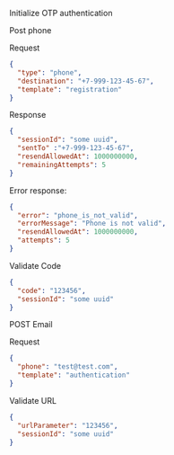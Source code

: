 Initialize OTP authentication

Post phone

Request
```json
{
  "type": "phone", 
  "destination": "+7-999-123-45-67",
  "template": "registration"
}
```

Response
```json
{
  "sessionId": "some uuid",
  "sentTo" :"+7-999-123-45-67",
  "resendAllowedAt": 1000000000,
  "remainingAttempts": 5
}
```
Error response:
```json
{
  "error": "phone_is_not_valid",
  "errorMessage": "Phone is not valid",
  "resendAllowedAt": 1000000000,
  "attempts": 5
}
```

Validate Code
```json
{
  "code": "123456",
  "sessionId": "some uuid"
}
```

POST Email

Request
```json
{
  "phone": "test@test.com",
  "template": "authentication"
}
```

Validate URL
```json
{
  "urlParameter": "123456",
  "sessionId": "some uuid"
}
```
